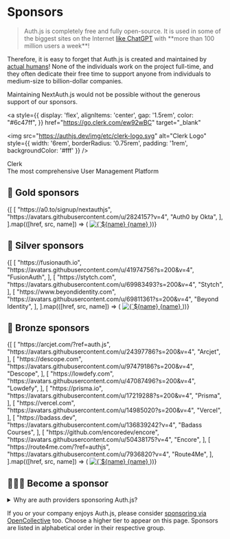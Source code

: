 # Sponsors

<blockquote>
  Auth.js is completely free and fully open-source. It is used in some of the biggest sites on the Internet <a target="_blank" href="https://twitter.com/balazsorban44/status/1721632174279897132">like ChatGPT</a> with **more than 100 million users a week**!
</blockquote>

Therefore, it is easy to forget that Auth.js is created and maintained by [actual humans](/contributors#core-team)! None of the individuals work on the project full-time, and they often dedicate their free time to support anyone from individuals to medium-size to billion-dollar companies.

Maintaining NextAuth.js would not be possible without the generous support of our sponsors.

<a
  style={{
    display: 'flex',
    alignItems: 'center',
    gap: '1.5rem',
    color: "#6c47ff",
  }}
  href="https://go.clerk.com/ew92wBC"
  target="_blank"
>
  <img
    src="https://authjs.dev/img/etc/clerk-logo.svg"
    alt="Clerk Logo"
    style={{
      width: '6rem',
      borderRadius: '0.75rem',
      padding: '1rem',
      backgroundColor: '#fff'
    }}
  />
  <div
    style={{
      fontSize: '1.25rem',
      lineHeight: '1.375',
      fontWeight: '600',
      color: '#0284c7',
    }}
  >
    Clerk <br />
    <span
      style={{
        fontSize: '1.25rem',
        lineHeight: '1.75rem',
        fontWeight: '500',
      }}
    >
      The most comprehensive User Management Platform
    </span>
  </div>
</a>

## 🥇 Gold sponsors

<div
  style={{
    display: 'flex',
    flexWrap: 'wrap',
    gap: '0.5rem'
  }}
>
  {[
    [
      "https://a0.to/signup/nextauthjs",
      "https://avatars.githubusercontent.com/u/2824157?v=4",
      "Auth0 by Okta",
    ],
  ].map(([href, src, name]) => (
    <a
      key={name}
      href={href}
      target="_blank"
      style={{
        display: 'flex',
        flexDirection: 'column',
        alignItems: 'center',
        gap: '0.75rem',
        textAlign: 'center',
        fontWeight: '600',
        color: '#0284c7',
        marginTop: '2rem'
      }}
    >
      <img
        style={{
          width: '5rem',
          borderRadius: '0.375rem',
          padding: '0.5rem',
          backgroundColor: '#fff'
        }}
        src={src}
        alt={`${name} Logo`}
      />
      {name}
    </a>
  ))}
</div>

## 🥈 Silver sponsors

<div
  style={{
    display: 'flex',
    flexWrap: 'wrap',
    paddingTop: '2rem',
    gap: '3rem'
  }}
>
  {[
    [
      "https://fusionauth.io",
      "https://avatars.githubusercontent.com/u/41974756?s=200&v=4",
      "FusionAuth",
    ],
    [
      "https://stytch.com",
      "https://avatars.githubusercontent.com/u/69983493?s=200&v=4",
      "Stytch",
    ],
    [
      "https://www.beyondidentity.com",
      "https://avatars.githubusercontent.com/u/69811361?s=200&v=4",
      "Beyond Identity",
    ],
  ].map(([href, src, name]) => (
    <a
      key={name}
      href={href}
      target="_blank"
      style={{
        display: 'flex',
        flexDirection: 'column',
        alignItems: 'center',
        gap: '0.75rem',
        textAlign: 'center',
        fontWeight: '600',
        color: '#0284c7',
        marginTop: '2rem'
      }}
    >
      <img
        style={{
          width: '5rem',
          borderRadius: '0.375rem',
          padding: '0.5rem',
          backgroundColor: '#fff'
        }}
        src={src}
        alt={`${name} Logo`}
      />
      {name}
    </a>
  ))}
</div>

## 🥉 Bronze sponsors

<div
  style={{
    display: 'flex',
    flexWrap: 'wrap',
    paddingTop: '2rem',
    gap: '3rem'
  }}
>
  {[
    [
      "https://arcjet.com/?ref=auth.js",
      "https://avatars.githubusercontent.com/u/24397786?s=200&v=4",
      "Arcjet",
    ],
    [
      "https://descope.com",
      "https://avatars.githubusercontent.com/u/97479186?s=200&v=4",
      "Descope",
    ],
    [
      "https://lowdefy.com",
      "https://avatars.githubusercontent.com/u/47087496?s=200&v=4",
      "Lowdefy",
    ],
    [
      "https://prisma.io",
      "https://avatars.githubusercontent.com/u/17219288?s=200&v=4",
      "Prisma",
    ],
    [
      "https://vercel.com",
      "https://avatars.githubusercontent.com/u/14985020?s=200&v=4",
      "Vercel",
    ],
    [
      "https://badass.dev",
      "https://avatars.githubusercontent.com/u/136839242?v=4",
      "Badass Courses",
    ],
    [
      "https://github.com/encoredev/encore",
      "https://avatars.githubusercontent.com/u/50438175?v=4",
      "Encore",
    ],
    [
      "https://route4me.com/?ref=authjs",
      "https://avatars.githubusercontent.com/u/7936820?v=4",
      "Route4Me",
    ],
  ].map(([href, src, name]) => (
    <a
      key={name}
      href={href}
      target="_blank"
      style={{
        display: 'flex',
        flexDirection: 'column',
        alignItems: 'center',
        gap: '0.75rem',
        textAlign: 'center',
        fontWeight: '600',
        color: '#0284c7',
        marginTop: '2rem'
      }}
    >
      <img
        style={{
          width: '5rem',
          borderRadius: '0.375rem',
          padding: '0.5rem',
          backgroundColor: '#fff'
        }}
        src={src}
        alt={`${name} Logo`}
      />
      {name}
    </a>
  ))}
</div>

## 🙇🏽‍♂️ Become a sponsor

<div style={{ marginTop: '2rem' }}>
<details>
  <summary>
    Why are auth providers sponsoring Auth.js?
  </summary>

Auth.js is a set of libraries that make it easy to add authentication to any application with any framework. There are companies who provide authentication as a service with high availability/first-class support and more. Auth.js libraries make it easy to integrate with them. Some of the following companies very generously sponsor Auth.js to help support the project and the community. We welcome their support and are grateful for it. If you feel that Auth.js is not able to meet your needs, we encourage you to check them out.

</details>
</div>

If you or your company enjoys Auth.js, please consider [sponsoring via OpenCollective](https://opencollective.com/nextauth) too. Choose a higher tier to appear on this page. Sponsors are listed in alphabetical order in their respective group.
